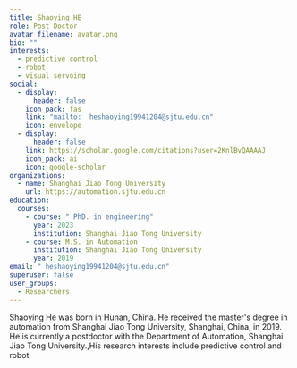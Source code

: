 ```yaml
---
title: Shaoying HE
role: Post Doctor
avatar_filename: avatar.png
bio: ""
interests:
  - predictive control
  - robot
  - visual servoing
social:
  - display:
      header: false
    icon_pack: fas
    link: "mailto:  heshaoying19941204@sjtu.edu.cn"
    icon: envelope
  - display:
      header: false
    link: https://scholar.google.com/citations?user=2KnlBvQAAAAJ
    icon_pack: ai
    icon: google-scholar
organizations:
  - name: Shanghai Jiao Tong University
    url: https://automation.sjtu.edu.cn
education:
  courses:
    - course: " PhD. in engineering"
      year: 2023
      institution: Shanghai Jiao Tong University
    - course: M.S. in Automation
      institution: Shanghai Jiao Tong University
      year: 2019
email: " heshaoying19941204@sjtu.edu.cn"
superuser: false
user_groups:
  - Researchers
---
```


Shaoying He was born in Hunan, China. He received the master's degree in automation from Shanghai Jiao Tong University, Shanghai, China, in 2019. He is currently a postdoctor with the Department of Automation, Shanghai Jiao Tong University.,His research interests include predictive control and robot
